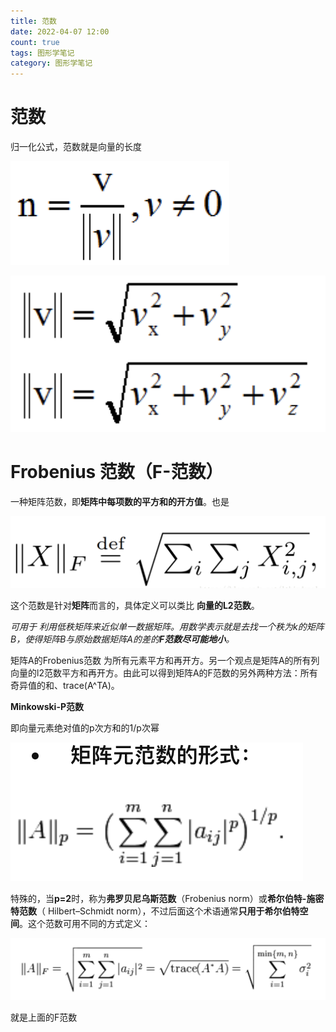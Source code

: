 ```yaml
---
title: 范数
date: 2022-04-07 12:00
count: true
tags: 图形学笔记
category: 图形学笔记
---
```

# 范数

归一化公式，范数就是向量的长度

![Untitled](%E8%8C%83%E6%95%B0%207e8460db51a840648bc0541f33b4af00/Untitled.png)

![Untitled](%E8%8C%83%E6%95%B0%207e8460db51a840648bc0541f33b4af00/Untitled%201.png)

# ****Frobenius 范数（F-范数）****

一种矩阵范数，即**矩阵中每项数的平方和的开方值**。也是

![Untitled](%E8%8C%83%E6%95%B0%207e8460db51a840648bc0541f33b4af00/Untitled%202.png)

这个范数是针对**矩阵**而言的，具体定义可以类比 **向量的L2范数**。

*可用于 利用低秩矩阵来近似单一数据矩阵。用数学表示就是去找一个秩为k的矩阵B，使得矩阵B与原始数据矩阵A的差的**F范数尽可能地小**。*

矩阵A的Frobenius范数
为所有元素平方和再开方。另一个观点是矩阵A的所有列向量的l2范数平方和再开方。由此可以得到矩阵A的F范数的另外两种方法：所有奇异值的和、trace(A^TA)。

****Minkowski-P范数****

即向量元素绝对值的p次方和的1/p次幂

![Untitled](%E8%8C%83%E6%95%B0%207e8460db51a840648bc0541f33b4af00/Untitled%203.png)

特殊的，当**p=2**时，称为**弗罗贝尼乌斯范数**（Frobenius norm）或**希尔伯特-施密特范数**（ Hilbert–Schmidt norm），不过后面这个术语通常**只用于希尔伯特空间**。这个范数可用不同的方式定义：

![Untitled](%E8%8C%83%E6%95%B0%207e8460db51a840648bc0541f33b4af00/Untitled%204.png)

就是上面的F范数